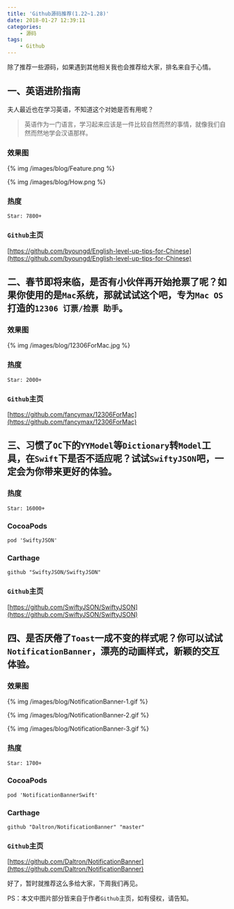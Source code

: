 ```yaml
---
title: 'Github源码推荐(1.22~1.28)'
date: 2018-01-27 12:39:11
categories:
    - 源码
tags: 
    - Github
---
```


除了推荐一些源码，如果遇到其他相关我也会推荐给大家，排名来自于心情。

## 一、英语进阶指南
夫人最近也在学习英语，不知道这个对她是否有用呢？

> 英语作为一门语言，学习起来应该是一件比较自然而然的事情，就像我们自然而然地学会汉语那样。

<!--more-->
### 效果图
{% img /images/blog/Feature.png %}

{% img /images/blog/How.png %}

### 热度
```
Star: 7800+
```

### `Github`主页
[https://github.com/byoungd/English-level-up-tips-for-Chinese](https://github.com/byoungd/English-level-up-tips-for-Chinese)

## 二、春节即将来临，是否有小伙伴再开始抢票了呢？如果你使用的是`Mac`系统，那就试试这个吧，专为`Mac OS`打造的`12306 订票/捡票 助手`。

### 效果图
{% img /images/blog/12306ForMac.jpg %}

### 热度
```
Star: 2000+
```

### `Github`主页
[https://github.com/fancymax/12306ForMac](https://github.com/fancymax/12306ForMac)

## 三、习惯了`OC`下的`YYModel`等`Dictionary`转`Model`工具，在`Swift`下是否不适应呢？试试`SwiftyJSON`吧，一定会为你带来更好的体验。


### 热度
```
Star: 16000+
```

### CocoaPods
```
pod 'SwiftyJSON'
```

### Carthage
```
github "SwiftyJSON/SwiftyJSON"
```

### `Github`主页
[https://github.com/SwiftyJSON/SwiftyJSON](https://github.com/SwiftyJSON/SwiftyJSON)

## 四、是否厌倦了`Toast`一成不变的样式呢？你可以试试`NotificationBanner`，漂亮的动画样式，新颖的交互体验。

### 效果图
{% img /images/blog/NotificationBanner-1.gif %}

{% img /images/blog/NotificationBanner-2.gif %}

{% img /images/blog/NotificationBanner-3.gif %}

### 热度
```
Star: 1700+
```

### CocoaPods
```
pod 'NotificationBannerSwift'
```
### Carthage
```
github "Daltron/NotificationBanner" "master"
```

### `Github`主页
[https://github.com/Daltron/NotificationBanner](https://github.com/Daltron/NotificationBanner)


好了，暂时就推荐这么多给大家，下周我们再见。

PS：本文中图片部分皆来自于作者`Github`主页，如有侵权，请告知。